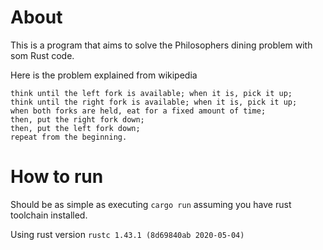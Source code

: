 # About

This is a program that aims to solve the Philosophers dining problem with som Rust code.

Here is the problem explained from wikipedia
```text
think until the left fork is available; when it is, pick it up;
think until the right fork is available; when it is, pick it up;
when both forks are held, eat for a fixed amount of time;
then, put the right fork down;
then, put the left fork down;
repeat from the beginning.
```

# How to run

Should be as simple as executing `cargo run` assuming you have rust toolchain installed.

Using rust version `rustc 1.43.1 (8d69840ab 2020-05-04)`
